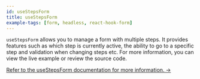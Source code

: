 ```yaml
---
id: useStepsForm
title: useStepsForm
example-tags: [form, headless, react-hook-form]
---
```


`useStepsForm` allows you to manage a form with multiple steps. It provides features such as which step is currently active, the ability to go to a specific step and validation when changing steps etc. For more information, you can view the live example or review the source code.

[Refer to the useStepsForm documentation for more information. →](/docs/3.xx.xx/packages/documentation/react-hook-form/useStepsForm)

<CodeSandboxExample path="form-react-hook-form-use-steps-form" />
